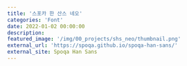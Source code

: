 ```yaml
---
title: '스포카 한 산스 네오'
categories: 'Font'
date: 2022-01-02 00:00:00
description: 
featured_image: '/img/00_projects/shs_neo/thumbnail.png'
external_url: 'https://spoqa.github.io/spoqa-han-sans/'
external_site: Spoqa Han Sans
---
```

